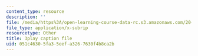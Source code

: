 ```yaml
---
content_type: resource
description: ''
file: /media/https%3A/open-learning-course-data-rc.s3.amazonaws.com/20-219-becoming-the-next-bill-nye-writing-and-hosting-the-educational-show-january-iap-2015/051c46305fa35eefa3267630f4b8ca2b_LrJq-UIHKE8.vtt
file_type: application/x-subrip
resourcetype: Other
title: 3play caption file
uid: 051c4630-5fa3-5eef-a326-7630f4b8ca2b
---
```

